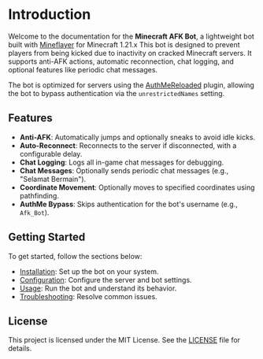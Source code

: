 # Introduction

Welcome to the documentation for the **Minecraft AFK Bot**, a lightweight bot built with [Mineflayer](https://github.com/PrismarineJS/mineflayer) for Minecraft 1.21.x This bot is designed to prevent players from being kicked due to inactivity on cracked Minecraft servers. It supports anti-AFK actions, automatic reconnection, chat logging, and optional features like periodic chat messages.

The bot is optimized for servers using the [AuthMeReloaded](https://www.spigotmc.org/resources/authmereloaded.6269/) plugin, allowing the bot to bypass authentication via the `unrestrictedNames` setting.

## Features

* **Anti-AFK**: Automatically jumps and optionally sneaks to avoid idle kicks.
* **Auto-Reconnect**: Reconnects to the server if disconnected, with a configurable delay.
* **Chat Logging**: Logs all in-game chat messages for debugging.
* **Chat Messages**: Optionally sends periodic chat messages (e.g., "Selamat Bermain").
* **Coordinate Movement**: Optionally moves to specified coordinates using pathfinding.
* **AuthMe Bypass**: Skips authentication for the bot's username (e.g., `Afk_Bot`).

## Getting Started

To get started, follow the sections below:

* [Installation](installation.md): Set up the bot on your system.
* [Configuration](configuration.md): Configure the server and bot settings.
* [Usage](usage.md): Run the bot and understand its behavior.
* [Troubleshooting](troubleshooting.md): Resolve common issues.

## License

This project is licensed under the MIT License. See the [LICENSE](../LICENSE/) file for details.
